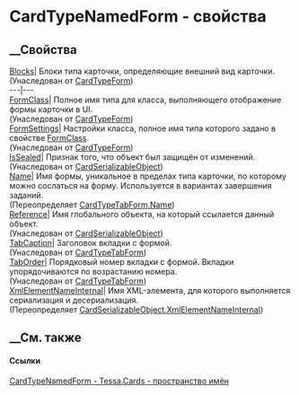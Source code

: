 # CardTypeNamedForm - свойства
##  __Свойства
[Blocks](P_Tessa_Cards_CardTypeForm_Blocks.htm)|  Блоки типа карточки,
определяющие внешний вид карточки.  
(Унаследован от [CardTypeForm](T_Tessa_Cards_CardTypeForm.htm))  
---|---  
[FormClass](P_Tessa_Cards_CardTypeForm_FormClass.htm)|  Полное имя типа для
класса, выполняющего отображение формы карточки в UI.  
(Унаследован от [CardTypeForm](T_Tessa_Cards_CardTypeForm.htm))  
[FormSettings](P_Tessa_Cards_CardTypeForm_FormSettings.htm)|  Настройки
класса, полное имя типа которого задано в свойстве
[FormClass](P_Tessa_Cards_CardTypeForm_FormClass.htm).  
(Унаследован от [CardTypeForm](T_Tessa_Cards_CardTypeForm.htm))  
[IsSealed](P_Tessa_Cards_CardSerializableObject_IsSealed.htm)| Признак того,
что объект был защищён от изменений.  
(Унаследован от
[CardSerializableObject](T_Tessa_Cards_CardSerializableObject.htm))  
[Name](P_Tessa_Cards_CardTypeNamedForm_Name.htm)|  Имя формы, уникальное в
пределах типа карточки, по которому можно сослаться на форму. Используется в
вариантах завершения заданий.  
(Переопределяет
[CardTypeTabForm.Name](P_Tessa_Cards_CardTypeTabForm_Name.htm))  
[Reference](P_Tessa_Cards_CardSerializableObject_Reference.htm)|  Имя
глобального объекта, на который ссылается данный объект.  
(Унаследован от
[CardSerializableObject](T_Tessa_Cards_CardSerializableObject.htm))  
[TabCaption](P_Tessa_Cards_CardTypeTabForm_TabCaption.htm)|  Заголовок вкладки
с формой.  
(Унаследован от [CardTypeTabForm](T_Tessa_Cards_CardTypeTabForm.htm))  
[TabOrder](P_Tessa_Cards_CardTypeTabForm_TabOrder.htm)|  Порядковый номер
вкладки с формой. Вкладки упорядочиваются по возрастанию номера.  
(Унаследован от [CardTypeTabForm](T_Tessa_Cards_CardTypeTabForm.htm))  
[XmlElementNameInternal](P_Tessa_Cards_CardTypeNamedForm_XmlElementNameInternal.htm)|
Имя XML-элемента, для которого выполняется сериализация и десериализация.  
(Переопределяет
[CardSerializableObject.XmlElementNameInternal](P_Tessa_Cards_CardSerializableObject_XmlElementNameInternal.htm))  
##  __См. также
#### Ссылки
[CardTypeNamedForm - ](T_Tessa_Cards_CardTypeNamedForm.htm)
[Tessa.Cards - пространство имён](N_Tessa_Cards.htm)
